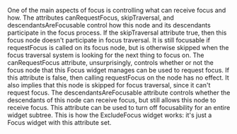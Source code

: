 One of the main aspects of focus is controlling what can receive focus and how.
The attributes canRequestFocus, skipTraversal, and descendantsAreFocusable
control how this node and its descendants participate in the focus process.
If the skipTraversal attribute true, then this focus node doesn't participate
in focus traversal. It is still focusable if requestFocus is called on its
focus node, but is otherwise skipped when the focus traversal system is looking
for the next thing to focus on.
The canRequestFocus attribute, unsurprisingly, controls whether or not the
focus node that this Focus widget manages can be used to request focus. If
this attribute is false, then calling requestFocus on the node has no effect.
It also implies that this node is skipped for focus traversal, since it can't
request focus.
The descendantsAreFocusable attribute controls whether the descendants of this
node can receive focus, but still allows this node to receive focus.  This
attribute can be used to turn off focusability for an entire widget subtree.
This is how the ExcludeFocus widget works: it's just a Focus widget with
this attribute set.
